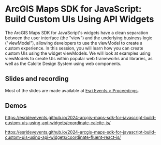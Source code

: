 # ArcGIS Maps SDK for JavaScript: Build Custom UIs Using API Widgets

The ArcGIS Maps SDK for JavaScript's widgets have a clean separation between the user interface (the "view") and the underlying business logic ("viewModel"), allowing developers to use the viewModel to create a custom experience. In this session, you will learn how you can create custom UIs using the widget viewModels. We will look at examples using viewModels to create UIs within popular web frameworks and libraries, as well as the Calcite Design System using web components.

## Slides and recording

Most of the slides are made available at [Esri Events > Proceedings](https://www.esri.com/en-us/about/events/index/proceedings).

## Demos

https://esridevevents.github.io/2024-arcgis-maps-sdk-for-javascript-build-custom-uis-using-api-widgets/coordinate-calcite-js/

https://esridevevents.github.io/2024-arcgis-maps-sdk-for-javascript-build-custom-uis-using-api-widgets/coordinate-fluent-react-js/
